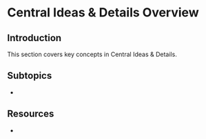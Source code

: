 # Central Ideas & Details Overview

## Introduction

This section covers key concepts in Central Ideas & Details.

## Subtopics

- 

## Resources

- 


